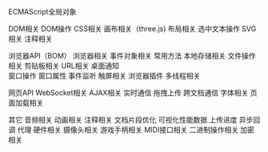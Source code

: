 ECMAScript全局对象 

DOM相关
	DOM操作
	CSS相关
	画布相关（three.js)
	布局相关
	选中文本操作
	SVG相关
	注释相关 


浏览器API（BOM）
	浏览器相关 
	事件对象相关 
	常用方法
	本地存储相关
	文件操作相关
	剪贴板相关 
	URL相关
	桌面通知	
	窗口操作
	窗口属性
	事件监听
	触屏相关
	浏览器插件
	多线程相关
	
	


网页API
	WebSocket相关
	AJAX相关
	实时通信
	拖拽上传 
	跨文档通信
	字体相关 
	页面加载相关



 
其它
	音频相关
	动画相关
	注释相关 
	文档片段优化 
	可视化性能数据
	上传进度
	异步回调
	代理
	硬件相关
	摄像头相关
	游戏手柄相关
	MIDI接口相关
	二进制操作相关
	加密相关








